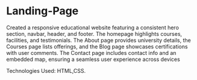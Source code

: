 # Landing-Page

  Created a responsive educational website featuring a consistent hero section, navbar, header, and footer.
The homepage highlights courses, facilities, and testimonials. The About page provides university details, the Courses
page lists offerings, and the Blog page showcases certifications with user comments.
The Contact page includes contact info and an embedded map, ensuring a seamless user experience across devices

Technologies Used: HTML,CSS.
